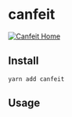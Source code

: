 # canfeit

[![Canfeit Home](https://avatars0.githubusercontent.com/u/6510795?s=40)](https://github.com/canfeit)

## Install

`yarn add canfeit`

## Usage
